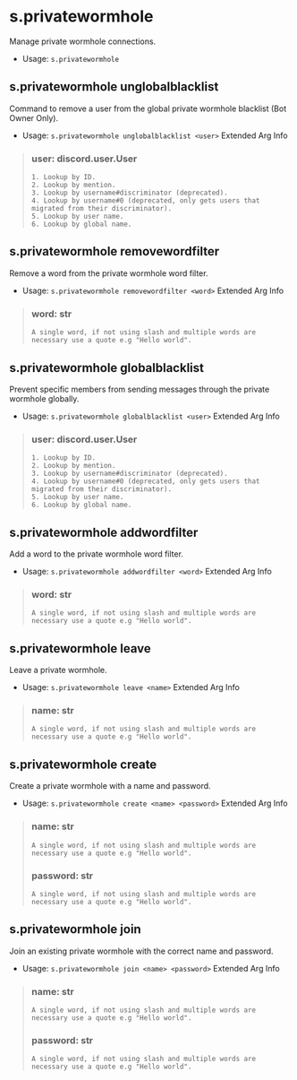 # s.privatewormhole
Manage private wormhole connections.<br/>
 - Usage: `s.privatewormhole`
## s.privatewormhole unglobalblacklist
Command to remove a user from the global private wormhole blacklist (Bot Owner Only).<br/>
 - Usage: `s.privatewormhole unglobalblacklist <user>`
Extended Arg Info
> ### user: discord.user.User
> 
> 
>     1. Lookup by ID.
>     2. Lookup by mention.
>     3. Lookup by username#discriminator (deprecated).
>     4. Lookup by username#0 (deprecated, only gets users that migrated from their discriminator).
>     5. Lookup by user name.
>     6. Lookup by global name.
> 
>     
## s.privatewormhole removewordfilter
Remove a word from the private wormhole word filter.<br/>
 - Usage: `s.privatewormhole removewordfilter <word>`
Extended Arg Info
> ### word: str
> ```
> A single word, if not using slash and multiple words are necessary use a quote e.g "Hello world".
> ```
## s.privatewormhole globalblacklist
Prevent specific members from sending messages through the private wormhole globally.<br/>
 - Usage: `s.privatewormhole globalblacklist <user>`
Extended Arg Info
> ### user: discord.user.User
> 
> 
>     1. Lookup by ID.
>     2. Lookup by mention.
>     3. Lookup by username#discriminator (deprecated).
>     4. Lookup by username#0 (deprecated, only gets users that migrated from their discriminator).
>     5. Lookup by user name.
>     6. Lookup by global name.
> 
>     
## s.privatewormhole addwordfilter
Add a word to the private wormhole word filter.<br/>
 - Usage: `s.privatewormhole addwordfilter <word>`
Extended Arg Info
> ### word: str
> ```
> A single word, if not using slash and multiple words are necessary use a quote e.g "Hello world".
> ```
## s.privatewormhole leave
Leave a private wormhole.<br/>
 - Usage: `s.privatewormhole leave <name>`
Extended Arg Info
> ### name: str
> ```
> A single word, if not using slash and multiple words are necessary use a quote e.g "Hello world".
> ```
## s.privatewormhole create
Create a private wormhole with a name and password.<br/>
 - Usage: `s.privatewormhole create <name> <password>`
Extended Arg Info
> ### name: str
> ```
> A single word, if not using slash and multiple words are necessary use a quote e.g "Hello world".
> ```
> ### password: str
> ```
> A single word, if not using slash and multiple words are necessary use a quote e.g "Hello world".
> ```
## s.privatewormhole join
Join an existing private wormhole with the correct name and password.<br/>
 - Usage: `s.privatewormhole join <name> <password>`
Extended Arg Info
> ### name: str
> ```
> A single word, if not using slash and multiple words are necessary use a quote e.g "Hello world".
> ```
> ### password: str
> ```
> A single word, if not using slash and multiple words are necessary use a quote e.g "Hello world".
> ```
